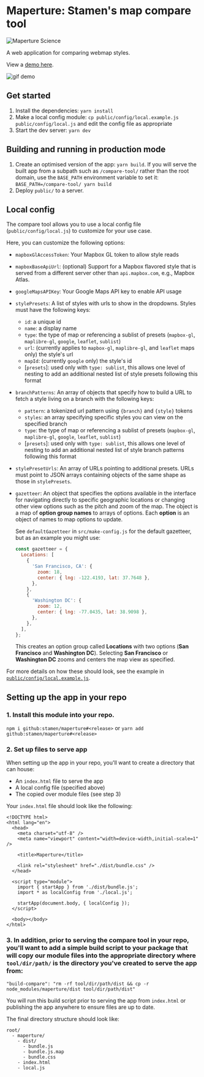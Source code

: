 # Maperture: Stamen's map compare tool

![Maperture Science](silly_maperture_logo.png?raw=true)

A web application for comparing webmap styles.

View a [demo here](https://stamen.github.io/maperture/).

![gif demo](Maperture_demo.gif?raw=true)

## Get started

1. Install the dependencies: `yarn install`
2. Make a local config module: `cp public/config/local.example.js public/config/local.js` and edit the config file as appropriate
3. Start the dev server: `yarn dev`

## Building and running in production mode

1. Create an optimised version of the app: `yarn build`. If you will serve the built app from a subpath such as `/compare-tool/` rather than the root domain, use the `BASE_PATH` environment variable to set it: `BASE_PATH=/compare-tool/ yarn build`
2. Deploy `public/` to a server.

## Local config

The compare tool allows you to use a local config file (`public/config/local.js`) to customize for your use case.

Here, you can customize the following options:

- `mapboxGlAccessToken`: Your Mapbox GL token to allow style reads
- `mapboxBaseApiUrl`: (optional) Support for a Mapbox flavored style that is served from a different server other than `api.mapbox.com`, e.g., Mapbox Atlas.
- `googleMapsAPIKey`: Your Google Maps API key to enable API usage
- `stylePresets`: A list of styles with urls to show in the dropdowns. Styles must have the following keys:
  - `id`: a unique id
  - `name`: a display name
  - `type`: the type of map or referencing a sublist of presets (`mapbox-gl`, `maplibre-gl`, `google`, `leaflet`, `sublist`)
  - `url`: (currently applies to `mapbox-gl`, `maplibre-gl`, and `leaflet` maps only) the style's url
  - `mapId`: (currently `google` only) the style's id
  - [`presets`]: used only with `type: sublist`, this allows one level of nesting to add an additional nested list of style presets following this format
- `branchPatterns`: An array of objects that specify how to build a URL to fetch a style living on a branch with the following keys:
  - `pattern`: a tokenized url pattern using `{branch}` and `{style}` tokens
  - `styles`: an array specifying specific styles you can view on the specified branch
  - `type`: the type of map or referencing a sublist of presets (`mapbox-gl`, `maplibre-gl`, `google`, `leaflet`, `sublist`)
  - [`presets`]: used only with `type: sublist`, this allows one level of nesting to add an additional nested list of style branch patterns following this format
- `stylePresetUrls`: An array of URLs pointing to additional presets. URLs must point to JSON arrays containing objects of the same shape as those in `stylePresets`.
- `gazetteer`: An object that specifies the options available in the interface for navigating directly to specific geographic locations or changing other view options such as the pitch and zoom of the map. The object is a map of **option group names** to arrays of options. Each **option** is an object of names to map options to update.

  See `defaultGazetteer` in `src/make-config.js` for the default gazetteer, but as an example you might use:

  ```js
  const gazetteer = {
    Locations: [
      {
        'San Francisco, CA': {
          zoom: 18,
          center: { lng: -122.4193, lat: 37.7648 },
        },
      },
      {
        'Washington DC': {
          zoom: 12,
          center: { lng: -77.0435, lat: 38.9098 },
        },
      },
    ],
  };
  ```

  This creates an option group called **Locations** with two options (**San Francisco** and **Washington DC**). Selecting **San Francisco** or **Washington DC** zooms and centers the map view as specified.

For more details on how these should look, see the example in [`public/config/local.example.js`](./public/config/local.example.js).

## Setting up the app in your repo

### 1. Install this module into your repo.

`npm i github:stamen/maperture#<release>` or `yarn add github:stamen/maperture#<release>`

### 2. Set up files to serve app

When setting up the app in your repo, you'll want to create a directory that can house:

- An `index.html` file to serve the app
- A local config file (specified above)
- The copied over module files (see step 3)

Your `index.html` file should look like the following:

```
<!DOCTYPE html>
<html lang="en">
  <head>
    <meta charset="utf-8" />
    <meta name="viewport" content="width=device-width,initial-scale=1" />

    <title>Maperture</title>

    <link rel="stylesheet" href="./dist/bundle.css" />
  </head>

  <script type="module">
    import { startApp } from './dist/bundle.js';
    import * as localConfig from './local.js';

    startApp(document.body, { localConfig });
  </script>

  <body></body>
</html>
```

### 3. In addition, prior to serving the compare tool in your repo, you'll want to add a simple build script to your package that will copy our module files into the appropriate directory where `tool/dir/path/` is the directory you've created to serve the app from:

`"build-compare": "rm -rf tool/dir/path/dist && cp -r node_modules/maperture/dist tool/dir/path/dist"`

You will run this build script prior to serving the app from `index.html` or publishing the app anywhere to ensure files are up to date.

The final directory structure should look like:

```
root/
  - maperture/
    - dist/
      - bundle.js
      - bundle.js.map
      - bundle.css
    - index.html
    - local.js
```
